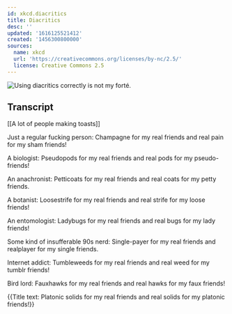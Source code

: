```yaml
---
id: xkcd.diacritics
title: Diacritics
desc: ''
updated: '1616125521412'
created: '1456300800000'
sources:
  name: xkcd
  url: 'https://creativecommons.org/licenses/by-nc/2.5/'
  license: Creative Commons 2.5
---
```

![Using diacritics correctly is not my forté.](https://imgs.xkcd.com/comics/diacritics.png)

## Transcript
[[A lot of people making toasts]]

Just a regular fucking person: Champagne for my real friends and real pain for my sham friends!

A biologist: Pseudopods for my real friends and real pods for my pseudo-friends!

An anachronist: Petticoats for my real friends and real coats for my petty friends.

A botanist: Loosestrife for my real friends and real strife for my loose friends!

An entomologist: Ladybugs for my real friends and real bugs for my lady friends!

Some kind of insufferable 90s nerd: Single-payer for my real friends and realplayer for my single friends.

Internet addict: Tumbleweeds for my real friends and real weed for my tumblr friends!

Bird lord: Fauxhawks for my real friends and real hawks for my faux friends!

{{Title text: Platonic solids for my real friends and real solids for my platonic friends!}}
